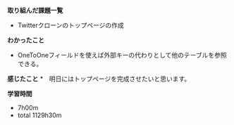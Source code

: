 **取り組んだ課題一覧**
* Twitterクローンのトップページの作成

**わかったこと**
* OneToOneフィールドを使えば外部キーの代わりとして他のテーブルを参照できる。

**感じたこと**
*　明日にはトップページを完成させたいと思います。

**学習時間**
* 7h00m
 * total 1129h30m
